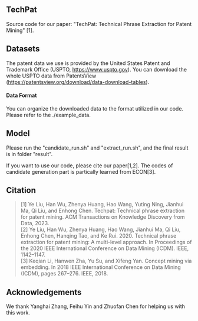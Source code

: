 ## TechPat
Source code for our paper: "TechPat: Technical Phrase Extraction for Patent Mining" [1].

## Datasets
The patent data we use is provided by the United States Patent and Trademark Office (USPTO, https://www.uspto.gov). You can download the whole USPTO data from PatentsView (https://patentsview.org/download/data-download-tables).

#### Data Format
You can organize the downloaded data to the format utilized in our code. Please refer to the ./example_data.

## Model
Please run the "candidate_run.sh" and "extract_run.sh", and the final result is in folder "result".

If you want to use our code, please cite our paper[1,2].
The codes of candidate generation part is partically learned from ECON[3].

## Citation
>[1] Ye Liu, Han Wu, Zhenya Huang, Hao Wang, Yuting Ning, Jianhui Ma, Qi Liu, and Enhong Chen. Techpat: Technical phrase extraction for patent mining. ACM Transactions on Knowledge Discovery from Data, 2023.\
>[2] Ye Liu, Han Wu, Zhenya Huang, Hao Wang, Jianhui Ma, Qi Liu, Enhong Chen, Hanqing Tao, and Ke Rui. 2020. Technical phrase extraction for patent mining: A multi-level approach. In Proceedings of the 2020 IEEE International Conference
on Data Mining (ICDM). IEEE, 1142–1147.\
>[3] Keqian Li, Hanwen Zha, Yu Su, and Xifeng Yan. Concept mining via embedding. In 2018 IEEE International Conference on Data Mining (ICDM), pages 267–276. IEEE, 2018.


## Acknowledgements

We thank Yanghai Zhang, Feihu Yin and Zhuofan Chen for helping us with this work.